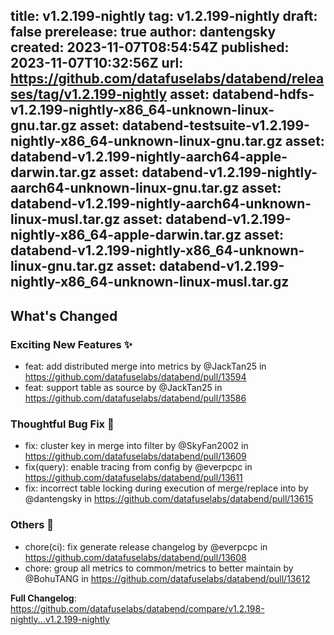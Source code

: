 title:	v1.2.199-nightly
tag:	v1.2.199-nightly
draft:	false
prerelease:	true
author:	dantengsky
created:	2023-11-07T08:54:54Z
published:	2023-11-07T10:32:56Z
url:	https://github.com/datafuselabs/databend/releases/tag/v1.2.199-nightly
asset:	databend-hdfs-v1.2.199-nightly-x86_64-unknown-linux-gnu.tar.gz
asset:	databend-testsuite-v1.2.199-nightly-x86_64-unknown-linux-gnu.tar.gz
asset:	databend-v1.2.199-nightly-aarch64-apple-darwin.tar.gz
asset:	databend-v1.2.199-nightly-aarch64-unknown-linux-gnu.tar.gz
asset:	databend-v1.2.199-nightly-aarch64-unknown-linux-musl.tar.gz
asset:	databend-v1.2.199-nightly-x86_64-apple-darwin.tar.gz
asset:	databend-v1.2.199-nightly-x86_64-unknown-linux-gnu.tar.gz
asset:	databend-v1.2.199-nightly-x86_64-unknown-linux-musl.tar.gz
--
<!-- Release notes generated using configuration in .github/release.yml at main -->

## What's Changed
### Exciting New Features ✨
* feat: add distributed merge into metrics by @JackTan25 in https://github.com/datafuselabs/databend/pull/13594
* feat: support table as source by @JackTan25 in https://github.com/datafuselabs/databend/pull/13586
### Thoughtful Bug Fix 🔧
* fix: cluster key in merge into filter by @SkyFan2002 in https://github.com/datafuselabs/databend/pull/13609
* fix(query): enable tracing from config by @everpcpc in https://github.com/datafuselabs/databend/pull/13611
* fix: incorrect table locking during execution of merge/replace into by @dantengsky in https://github.com/datafuselabs/databend/pull/13615
### Others 📒
* chore(ci): fix generate release changelog by @everpcpc in https://github.com/datafuselabs/databend/pull/13608
* chore: group all metrics to common/metrics to better maintain by @BohuTANG in https://github.com/datafuselabs/databend/pull/13612


**Full Changelog**: https://github.com/datafuselabs/databend/compare/v1.2.198-nightly...v1.2.199-nightly
